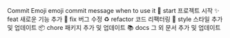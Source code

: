 Commit Emoji
emoji	commit message	when to use it
🎉	start	프로젝트 시작
✨	feat	새로운 기능 추가
🐛	fix	버그 수정
♻️	refactor	코드 리팩터링
💄	style	스타일 추가 및 업데이트
📦	chore	패키지 추가 및 업데이트
📚	docs	그 외 문서 추가 및 업데이트
